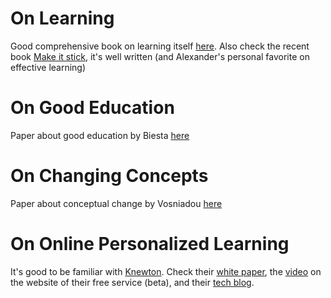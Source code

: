 # On Learning
Good comprehensive book on learning itself [here](http://www.colorado.edu/MCDB/LearningBiology/readings/How-people-learn.pdf).
Also check the recent book [Make it stick](http://www.bol.com/nl/p/make-it-stick/9200000021705848/), it's well written (and Alexander's personal favorite on effective learning)

# On Good Education
Paper about good education by Biesta [here](http://lchc.ucsd.edu/mca/Mail/xmcamail.2014-11.dir/pdfgU6kKuP7V0.pdf)

# On Changing Concepts
Paper about conceptual change by Vosniadou [here](http://citeseerx.ist.psu.edu/viewdoc/download?doi=10.1.1.504.9853&rep=rep1&type=pdf)

# On Online Personalized Learning
It's good to be familiar with [Knewton](http://www.knewton.com/). Check their [white paper](http://www.knewton.com/wp-content/uploads/knewton-technical-white-paper-201501.pdf), the [video](https://beta.knewton.com/login?r=%2F) on the website of their free service (beta), and their [tech blog](http://www.knewton.com/tech/blog/).
